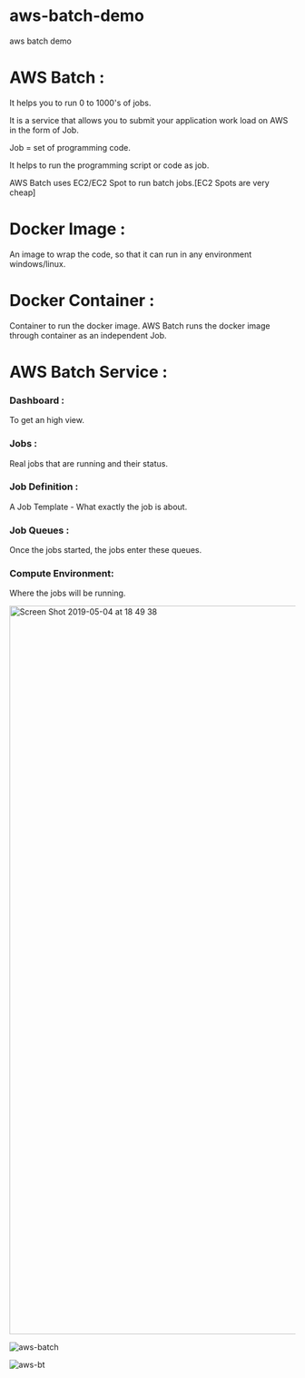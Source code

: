 # aws-batch-demo
aws batch demo 

# AWS Batch :
It helps you to run 0 to 1000's of jobs.

It is a service that allows you to submit your application work load on AWS in the form of Job.

Job = set of programming code.

It helps to run the programming script or code as job.

AWS Batch uses EC2/EC2 Spot to run batch jobs.[EC2 Spots are very cheap]

# Docker Image : 
An image to wrap the code, so that it can run in any environment windows/linux.

# Docker Container : 
Container to run the docker image.
AWS Batch runs the docker image through container as an independent Job.

# AWS Batch Service :
### Dashboard : 
To get an high view.
### Jobs : 
Real jobs that are running and their status.
### Job Definition : 
A Job Template - What exactly the job is about.
### Job Queues : 
Once the jobs started, the jobs enter these queues.
### Compute Environment: 
Where the jobs will be running.

<img width="1284" alt="Screen Shot 2019-05-04 at 18 49 38" src="https://user-images.githubusercontent.com/30971809/57182267-80b86600-6e9d-11e9-8031-1e0f9ec4c0ac.png">

![aws-batch](https://user-images.githubusercontent.com/30971809/57176037-4aee8f80-6e53-11e9-9bad-5cb725ebacc2.png)

![aws-bt](https://user-images.githubusercontent.com/30971809/57176049-6e193f00-6e53-11e9-8e47-390a67187f06.png)
